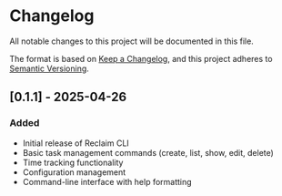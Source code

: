 # Changelog

All notable changes to this project will be documented in this file.

The format is based on [Keep a Changelog](https://keepachangelog.com/en/1.0.0/),
and this project adheres to [Semantic Versioning](https://semver.org/spec/v2.0.0.html).

## [0.1.1] - 2025-04-26

### Added

- Initial release of Reclaim CLI
- Basic task management commands (create, list, show, edit, delete)
- Time tracking functionality
- Configuration management
- Command-line interface with help formatting
